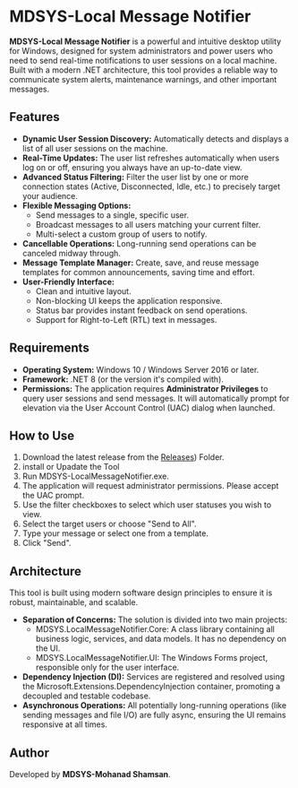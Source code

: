 # **MDSYS-Local Message Notifier**

**MDSYS-Local Message Notifier** is a powerful and intuitive desktop utility for Windows, designed for system administrators and power users who need to send real-time notifications to user sessions on a local machine. Built with a modern .NET architecture, this tool provides a reliable way to communicate system alerts, maintenance warnings, and other important messages.

## **Features**

* **Dynamic User Session Discovery:** Automatically detects and displays a list of all user sessions on the machine.  
* **Real-Time Updates:** The user list refreshes automatically when users log on or off, ensuring you always have an up-to-date view.  
* **Advanced Status Filtering:** Filter the user list by one or more connection states (Active, Disconnected, Idle, etc.) to precisely target your audience.  
* **Flexible Messaging Options:**  
  * Send messages to a single, specific user.  
  * Broadcast messages to all users matching your current filter.  
  * Multi-select a custom group of users to notify.  
* **Cancellable Operations:** Long-running send operations can be canceled midway through.  
* **Message Template Manager:** Create, save, and reuse message templates for common announcements, saving time and effort.  
* **User-Friendly Interface:**  
  * Clean and intuitive layout.  
  * Non-blocking UI keeps the application responsive.  
  * Status bar provides instant feedback on send operations.  
  * Support for Right-to-Left (RTL) text in messages.

## **Requirements**

* **Operating System:** Windows 10 / Windows Server 2016 or later.  
* **Framework:** .NET 8 (or the version it's compiled with).  
* **Permissions:** The application requires **Administrator Privileges** to query user sessions and send messages. It will automatically prompt for elevation via the User Account Control (UAC) dialog when launched.

## **How to Use**

1. Download the latest release from the [Releases](https://github.com/mohanad-cs/LocalOSUserNotifier/tree/main/LocalOSUserNotifier/ToolRelease)) Folder.  
2. install or Upadate the Tool  
3. Run MDSYS-LocalMessageNotifier.exe.  
4. The application will request administrator permissions. Please accept the UAC prompt.  
5. Use the filter checkboxes to select which user statuses you wish to view.  
6. Select the target users or choose "Send to All".  
7. Type your message or select one from a template.  
8. Click "Send".

## **Architecture**

This tool is built using modern software design principles to ensure it is robust, maintainable, and scalable.

* **Separation of Concerns:** The solution is divided into two main projects:  
  * MDSYS.LocalMessageNotifier.Core: A class library containing all business logic, services, and data models. It has no dependency on the UI.  
  * MDSYS.LocalMessageNotifier.UI: The Windows Forms project, responsible only for the user interface.  
* **Dependency Injection (DI):** Services are registered and resolved using the Microsoft.Extensions.DependencyInjection container, promoting a decoupled and testable codebase.  
* **Asynchronous Operations:** All potentially long-running operations (like sending messages and file I/O) are fully async, ensuring the UI remains responsive at all times.

## **Author**

Developed by **MDSYS-Mohanad Shamsan**.
